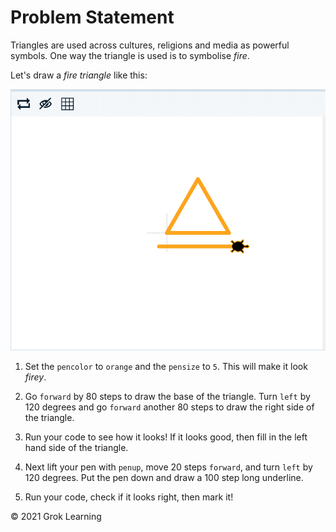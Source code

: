 # Problem Statement

Triangles are used across cultures, religions and media as powerful symbols. One way the triangle is used is to symbolise *fire*.

Let's draw a *fire triangle* like this:

<img src="turtle.png">

1. Set the `pencolor` to `orange` and the `pensize` to `5`. This will make it look *firey*.

2. Go `forward` by 80 steps to draw the base of the triangle. Turn `left` by 120 degrees and go `forward` another 80 steps to draw the right side of the triangle.

3. Run your code to see how it looks! If it looks good, then fill in the left hand side of the triangle.

4. Next lift your pen with `penup`, move 20 steps `forward`, and turn `left` by 120 degrees. Put the pen down and draw a 100 step long underline.

5. Run your code, check if it looks right, then mark it!

© 2021 Grok Learning